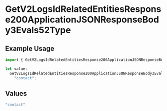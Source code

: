 # GetV2LogsIdRelatedEntitiesResponse200ApplicationJSONResponseBody3Evals52Type

## Example Usage

```typescript
import { GetV2LogsIdRelatedEntitiesResponse200ApplicationJSONResponseBody3Evals52Type } from "orq-poc-typescript-multi-env-version/models/operations";

let value:
  GetV2LogsIdRelatedEntitiesResponse200ApplicationJSONResponseBody3Evals52Type =
    "contact";
```

## Values

```typescript
"contact"
```